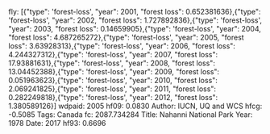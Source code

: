 fly: [{"type": 'forest-loss', "year": 2001, "forest loss": 0.652381636},{"type": 'forest-loss', "year": 2002, "forest loss": 1.727892836},{"type": 'forest-loss', "year": 2003, "forest loss": 0.14659905},{"type": 'forest-loss', "year": 2004, "forest loss": 4.687265272},{"type": 'forest-loss', "year": 2005, "forest loss": 3.63928313},{"type": 'forest-loss', "year": 2006, "forest loss": 4.244327312},{"type": 'forest-loss', "year": 2007, "forest loss": 17.93881631},{"type": 'forest-loss', "year": 2008, "forest loss": 13.04452388},{"type": 'forest-loss', "year": 2009, "forest loss": 0.051963623},{"type": 'forest-loss', "year": 2010, "forest loss": 2.069241825},{"type": 'forest-loss', "year": 2011, "forest loss": 0.282249818},{"type": 'forest-loss', "year": 2012, "forest loss": 1.380589126}]
wdpaid: 2005
hf09: 0.0830
Author: IUCN, UQ and WCS
hfcg: -0.5085
Tags: Canada
fc: 2087.734284
Title: Nahanni National Park
Year: 1978
Date: 2017
hf93: 0.6696
